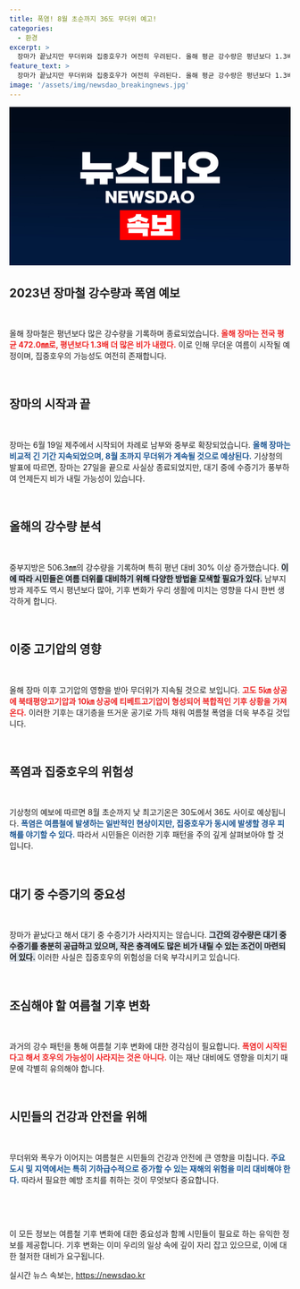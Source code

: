 ```yaml
---
title: 폭염! 8월 초순까지 36도 무더위 예고!
categories:
  - 환경
excerpt: >
  장마가 끝났지만 무더위와 집중호우가 여전히 우려된다. 올해 평균 강수량은 평년보다 1.3배 많았으며, 폭염과 함께 대기의 불안정성으로 인해 언제든 집중호우가 내릴 수 있다. 더위가 지속되는 8월 초순까지 주의가 필요하다!
feature_text: >
  장마가 끝났지만 무더위와 집중호우가 여전히 우려된다. 올해 평균 강수량은 평년보다 1.3배 많았으며, 폭염과 함께 대기의 불안정성으로 인해 언제든 집중호우가 내릴 수 있다. 더위가 지속되는 8월 초순까지 주의가 필요하다!
image: '/assets/img/newsdao_breakingnews.jpg'
---
```


<p><img src="/assets/img/newsdao_breakingnews.jpg" alt="ranknews 속보" /></p>

<h2 data-ke-size="size26">2023년 장마철 강수량과 폭염 예보</h2>

<p data-ke-size="size16">&nbsp;</p>

<p>올해 장마철은 평년보다 많은 강수량을 기록하며 종료되었습니다. <b><span style="color: #ee2323;">올해 장마는 전국 평균 472.0㎜로, 평년보다 1.3배 더 많은 비가 내렸다.</span></b> 이로 인해 무더운 여름이 시작될 예정이며, 집중호우의 가능성도 여전히 존재합니다.</p>

<p data-ke-size="size16">&nbsp;</p>

<h2 data-ke-size="size26">장마의 시작과 끝</h2>

<p data-ke-size="size16">&nbsp;</p>

<p>장마는 6월 19일 제주에서 시작되어 차례로 남부와 중부로 확장되었습니다. <b><span style="color: #1a5490;">올해 장마는 비교적 긴 기간 지속되었으며, 8월 초까지 무더위가 계속될 것으로 예상된다.</span></b> 기상청의 발표에 따르면, 장마는 27일을 끝으로 사실상 종료되었지만, 대기 중에 수증기가 풍부하여 언제든지 비가 내릴 가능성이 있습니다.</p>

<p data-ke-size="size16">&nbsp;</p>

<h2 data-ke-size="size26">올해의 강수량 분석</h2>

<p data-ke-size="size16">&nbsp;</p>

<p>중부지방은 506.3㎜의 강수량을 기록하며 특히 평년 대비 30% 이상 증가했습니다. <b><span style="background-color: #21538527;">이에 따라 시민들은 여름 더위를 대비하기 위해 다양한 방법을 모색할 필요가 있다.</span></b> 남부지방과 제주도 역시 평년보다 많아, 기후 변화가 우리 생활에 미치는 영향을 다시 한번 생각하게 합니다.</p>

<p data-ke-size="size16">&nbsp;</p>

<h2 data-ke-size="size26">이중 고기압의 영향</h2>

<p data-ke-size="size16">&nbsp;</p>

<p>올해 장마 이후 고기압의 영향을 받아 무더위가 지속될 것으로 보입니다. <b><span style="color: #ee2323;">고도 5㎞ 상공에 북태평양고기압과 10㎞ 상공에 티베트고기압이 형성되어 복합적인 기후 상황을 가져온다.</span></b> 이러한 기후는 대기층을 뜨거운 공기로 가득 채워 여름철 폭염을 더욱 부추길 것입니다.</p>

<p data-ke-size="size16">&nbsp;</p>

<h2 data-ke-size="size26">폭염과 집중호우의 위험성</h2>

<p data-ke-size="size16">&nbsp;</p>

<p>기상청의 예보에 따르면 8월 초순까지 낮 최고기온은 30도에서 36도 사이로 예상됩니다. <b><span style="color: #1a5490;">폭염은 여름철에 발생하는 일반적인 현상이지만, 집중호우가 동시에 발생할 경우 피해를 야기할 수 있다.</span></b> 따라서 시민들은 이러한 기후 패턴을 주의 깊게 살펴보아야 할 것입니다.</p>

<p data-ke-size="size16">&nbsp;</p>

<h2 data-ke-size="size26">대기 중 수증기의 중요성</h2>

<p data-ke-size="size16">&nbsp;</p>

<p>장마가 끝났다고 해서 대기 중 수증기가 사라지지는 않습니다. <b><span style="background-color: #21538527;">그간의 강수량은 대기 중 수증기를 충분히 공급하고 있으며, 작은 충격에도 많은 비가 내릴 수 있는 조건이 마련되어 있다.</span></b> 이러한 사실은 집중호우의 위험성을 더욱 부각시키고 있습니다.</p>

<p data-ke-size="size16">&nbsp;</p>

<h2 data-ke-size="size26">조심해야 할 여름철 기후 변화</h2>

<p data-ke-size="size16">&nbsp;</p>

<p>과거의 강수 패턴을 통해 여름철 기후 변화에 대한 경각심이 필요합니다. <b><span style="color: #ee2323;">폭염이 시작된다고 해서 호우의 가능성이 사라지는 것은 아니다.</span></b> 이는 재난 대비에도 영향을 미치기 때문에 각별히 유의해야 합니다.</p>

<p data-ke-size="size16">&nbsp;</p>

<h2 data-ke-size="size26">시민들의 건강과 안전을 위해</h2>

<p data-ke-size="size16">&nbsp;</p>

<p>무더위와 폭우가 이어지는 여름철은 시민들의 건강과 안전에 큰 영향을 미칩니다. <b><span style="color: #1a5490;">주요 도시 및 지역에서는 특히 기하급수적으로 증가할 수 있는 재해의 위험을 미리 대비해야 한다.</span></b> 따라서 필요한 예방 조치를 취하는 것이 무엇보다 중요합니다.</p>

<p data-ke-size="size16">&nbsp;</p>

<p data-ke-size="size16">&nbsp;</p>

<p>이 모든 정보는 여름철 기후 변화에 대한 중요성과 함께 시민들이 필요로 하는 유익한 정보를 제공합니다. 기후 변화는 이미 우리의 일상 속에 깊이 자리 잡고 있으므로, 이에 대한 철저한 대비가 요구됩니다.</p>
실시간 뉴스 속보는, <a href="https://newsdao.kr" rel="dofollow">https://newsdao.kr</a>


